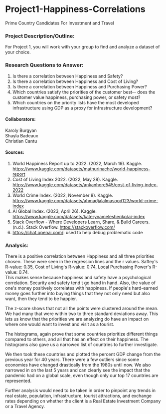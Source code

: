 # Project1-Happiness-Correlations
Prime Country Candidates For Investment and Travel

### Project Description/Outline:
For Project 1, you will work with your group to find and analyze a dataset of your choice. 

 
### Research Questions to Answer:
1. Is there a correlation between Happiness and Safety?<br>
2. Is there a correlation between Happiness and Cost of Living?<br>
3. Is there a correlation between Happiness and Purchasing Power?<br>
4. Which countries satisfy the priorities of the customer best-- does the customer value happiness, purchasing power, or safety most?<br>
5. Which countries on the priority lists have the most developed infrastructure using GDP as a proxy for infrastructure development?<br>


#### Collaborators:<br>
Karoly Burgyan<br>
Shayla Badeaux<br>
Christian Cantu


#### Sources:
1.	World Happiness Report up to 2022. (2022, March 19). Kaggle. https://www.kaggle.com/datasets/mathurinache/world-happiness-report
2.	Cost of Living Index 2022. (2022, May 28). Kaggle. https://www.kaggle.com/datasets/ankanhore545/cost-of-living-index-2022
3.	World Crime Index. (2022, November 8). Kaggle. https://www.kaggle.com/datasets/ahmadjalalmasood123/world-crime-index
4.	AI Global Index. (2023, April 26). Kaggle. https://www.kaggle.com/datasets/katerynameleshenko/ai-index
5.	Stack Overflow - Where Developers Learn, Share, & Build Careers. (n.d.). Stack Overflow. https://stackoverflow.com/
6.	https://chat.openai.com/: used to help debug problematic code

### Analysis:<br>
There is a positive correlation between Happiness and all three priorities chosen. These were seen in the regression lines and the r values. Saftey's R-value: 0.35, Cost of Living's R-value: 0.74, Local Purchasing Power's R-value: 0.74.<br>
This makes sense because happiness and safety have a psychological correlation. Security and safety tend t go hand in hand. 
Also, the value of one's money positively correlates with happiness. If people's hard-earned money goes further into buying things that they not only need but also want, then they tend to be happier. <br>

The z-score shows that not all the points were clustered around the mean. We had many that were within two to three standard deviations away. This lets us know that the priorities we are analyzing do have an impact on where one would want to invest and visit as a tourist.<br>

The histograms, again prove that some countries prioritize different things compared to others, and all that has an effect on their happiness. The histograms also gave us a narrowed list of countries to further investigate.<br>

We then took these countries and plotted the percent GDP change from the previous year for 40 years. There were a few outliers since some economies have changed drastically from the 1980s until now. We also narrowed in on the last 5 years and can clearly see the impact that the pandemic had on a global scale, even though only our top 17 countries are represented.<br>

Further analysis would need to be taken in order to pinpoint any trends in real estate, population, infrastructure, tourist attractions, and exchange rates depending on whether the client is a Real Estate Investment Company or a Travel Agency.<br>

